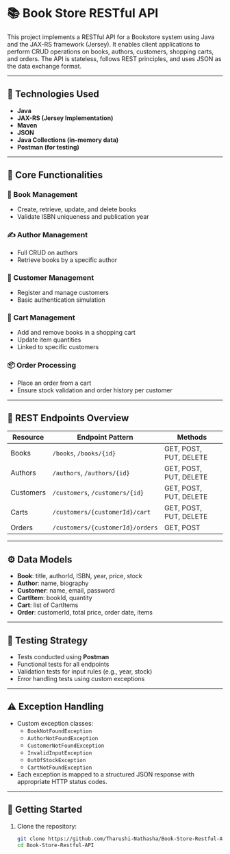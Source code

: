 # 📚 Book Store RESTful API

This project implements a RESTful API for a Bookstore system using Java and the JAX-RS framework (Jersey). It enables client applications to perform CRUD operations on books, authors, customers, shopping carts, and orders. The API is stateless, follows REST principles, and uses JSON as the data exchange format.

---

## 🔧 Technologies Used

- **Java**
- **JAX-RS (Jersey Implementation)**
- **Maven**
- **JSON**
- **Java Collections (in-memory data)**
- **Postman (for testing)**

---

## 🧩 Core Functionalities

### 📘 Book Management
- Create, retrieve, update, and delete books
- Validate ISBN uniqueness and publication year

### ✍️ Author Management
- Full CRUD on authors
- Retrieve books by a specific author

### 👤 Customer Management
- Register and manage customers
- Basic authentication simulation

### 🛒 Cart Management
- Add and remove books in a shopping cart
- Update item quantities
- Linked to specific customers

### 📦 Order Processing
- Place an order from a cart
- Ensure stock validation and order history per customer

---

## 🚀 REST Endpoints Overview

| Resource  | Endpoint Pattern                        | Methods                     |
|-----------|------------------------------------------|-----------------------------|
| Books     | `/books`, `/books/{id}`                  | GET, POST, PUT, DELETE      |
| Authors   | `/authors`, `/authors/{id}`              | GET, POST, PUT, DELETE      |
| Customers | `/customers`, `/customers/{id}`          | GET, POST, PUT, DELETE      |
| Carts     | `/customers/{customerId}/cart`           | GET, POST, PUT, DELETE      |
| Orders    | `/customers/{customerId}/orders`         | GET, POST                   |

---

## ⚙️ Data Models

- **Book**: title, authorId, ISBN, year, price, stock
- **Author**: name, biography
- **Customer**: name, email, password
- **CartItem**: bookId, quantity
- **Cart**: list of CartItems
- **Order**: customerId, total price, order date, items

---

## 🧪 Testing Strategy

- Tests conducted using **Postman**
- Functional tests for all endpoints
- Validation tests for input rules (e.g., year, stock)
- Error handling tests using custom exceptions

---

## ⚠️ Exception Handling

- Custom exception classes:
  - `BookNotFoundException`
  - `AuthorNotFoundException`
  - `CustomerNotFoundException`
  - `InvalidInputException`
  - `OutOfStockException`
  - `CartNotFoundException`
- Each exception is mapped to a structured JSON response with appropriate HTTP status codes.

---

## 🏁 Getting Started

1. Clone the repository:

   ```bash
   git clone https://github.com/Tharushi-Nathasha/Book-Store-Restful-API.git
   cd Book-Store-Restful-API
